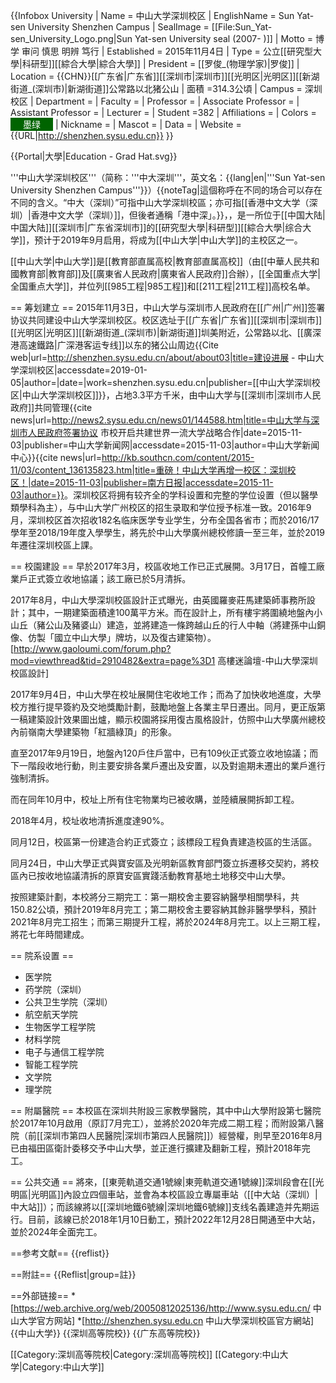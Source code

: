 {{Infobox University
| Name = 中山大学深圳校区
| EnglishName = Sun Yat-sen University Shenzhen Campus
| SealImage = [[File:Sun_Yat-sen_University_Logo.png|Sun Yat-sen University seal (2007- )]]
| Motto = 博学 审问 慎思 明辨 笃行
| Established = 2015年11月4日
| Type = 公立[[研究型大學|科研型]][[綜合大學|綜合大學]]
| President = [[罗俊_(物理学家)|罗俊]]
| Location = {{CHN}}[[广东省|广东省]][[深圳市|深圳市]][[光明区|光明区]][[新湖街道_(深圳市)|新湖街道]]公常路以北猪公山
| 面積 =314.3公頃
| Campus = 深圳校区
| Department = 
| Faculty = 
| Professor = 
| Associate Professor = 
| Assistant Professor =
| Lecturer =
| Student =382
| Affiliations =
| Colors = <span style="background-color:#006400;border:1px;color:#FFFFFF;padding:2px 20px">墨绿</span>
| Nickname = 
| Mascot =
| Data =
| Website = {{URL|http://shenzhen.sysu.edu.cn}}
}}

{{Portal|大學|Education - Grad Hat.svg}}

'''中山大学深圳校区'''（简称：'''中大深圳'''，英文名：{{lang|en|'''Sun Yat-sen University Shenzhen Campus'''}}）{{noteTag|這個称呼在不同的场合可以存在不同的含义。“中大（深圳）”可指中山大学深圳校區；亦可指[[香港中文大学（深圳）|香港中文大学（深圳）]]，但後者通稱「港中深」。}}，，是一所位于[[中国大陆|中国大陆]][[深圳市|广东省深圳市]]的[[研究型大學|科研型]][[綜合大學|综合大学]]，预计于2019年9月启用，将成为[[中山大学|中山大学]]的主校区之一。

[[中山大学|中山大学]]是[[教育部直属高校|教育部直属高校]]（由[[中華人民共和國教育部|教育部]]及[[廣東省人民政府|廣東省人民政府]]合辦），[[全国重点大学|全国重点大学]]，并位列[[985工程|985工程]]和[[211工程|211工程]]高校名单。

== 筹划建立 ==
2015年11月3日，中山大学与深圳市人民政府在[[广州|广州]]签署协议共同建设中山大学深圳校区。校区选址于[[广东省|广东省]][[深圳市|深圳市]][[光明区|光明区]][[新湖街道_(深圳市)|新湖街道]]圳美附近，公常路以北、[[廣深港高速鐵路|广深港客运专线]]以东的猪公山周边<ref>{{Cite web|url=http://shenzhen.sysu.edu.cn/about/about03|title=建设进展 - 中山大学深圳校区|accessdate=2019-01-05|author=|date=|work=shenzhen.sysu.edu.cn|publisher=[[中山大学深圳校区|中山大学深圳校区]]}}</ref>，占地3.3平方千米，由中山大学与[[深圳市|深圳市人民政府]]共同管理<ref name="SYSUnews">{{cite news|url=http://news2.sysu.edu.cn/news01/144588.htm|title=中山大学与深圳市人民政府签署协议 市校开启共建世界一流大学战略合作|date=2015-11-03|publisher=中山大学新闻网|accessdate=2015-11-03|author=中山大学新闻中心}}</ref><ref name="nanfang20151103">{{cite news|url=http://kb.southcn.com/content/2015-11/03/content_136135823.htm|title=重磅！中山大学再增一校区：深圳校区！|date=2015-11-03|publisher=南方日报|accessdate=2015-11-03|author=}}</ref>。深圳校区将拥有较齐全的学科设置和完整的学位设置（但以醫學類學科為主），与中山大学广州校区的招生录取和学位授予标准一致<ref name="SYSUnews" /><ref name="nanfang20151103" />。2016年9月，深圳校区首次招收182名临床医学专业学生，分布全国各省市；而於2016/17學年至2018/19年度入學學生，將先於中山大學廣州總校修讀一至三年，並於2019年遷往深圳校區上課。

== 校園建設 ==
早於2017年3月，校區收地工作已正式展開。3月17日，首幢工廠業戶正式簽立收地協議；該工廠已於5月清拆。

2017年8月，中山大學深圳校區設計正式曝光，由英國羅麥莊馬建築師事務所設計；其中，一期建築面積達100萬平方米。而在設計上，所有樓宇將圍繞地盤內小山丘（豬公山及豬婆山）建造，並將建造一條跨越山丘的行人中軸（將建孫中山銅像、仿製「國立中山大學」牌坊，以及復古建築物）。<ref>[http://www.gaoloumi.com/forum.php?mod=viewthread&tid=2910482&extra=page%3D1 高樓迷論壇-中山大學深圳校區設計]</ref>

2017年9月4日，中山大學在校址展開住宅收地工作；而為了加快收地進度，大學校方推行提早簽約及交地獎勵計劃，鼓勵地盤上各業主早日遷出。同月，更正版第一稿建築設計效果圖出爐，顯示校園將採用復古風格設計，仿照中山大學廣州總校內前嶺南大學建築物「紅牆綠頂」的形象。

直至2017年9月19日，地盤內120戶住戶當中，已有109伙正式簽立收地協議；而下一階段收地行動，則主要安排各業戶遷出及安置，以及對逾期未遷出的業戶進行強制清拆。

而在同年10月中，校址上所有住宅物業均已被收購，並陸續展開拆卸工程。

2018年4月，校址收地清拆進度達90%。

同月12日，校區第一份建造合約正式簽立；該標段工程負責建造校區的生活區。

同月24日，中山大學正式與寶安區及光明新區教育部門簽立拆遷移交契約，將校區內已按收地協議清拆的原寶安區實踐活動教育基地土地移交中山大學。

按照建築計劃，本校將分三期完工：第一期校舍主要容納醫學相關學科，共150.82公頃，預計2019年8月完工；第二期校舍主要容納其餘非醫學學科，預計2021年8月完工招生；而第三期提升工程，將於2024年8月完工。以上三期工程，將花七年時間建成。

== 院系设置 ==

* 医学院
* 药学院（深圳）
* 公共卫生学院（深圳）
* 航空航天学院
* 生物医学工程学院
* 材料学院
* 电子与通信工程学院
* 智能工程学院
* 文学院
* 理学院

== 附屬醫院 ==
本校區在深圳共附設三家教學醫院，其中中山大學附設第七醫院於2017年10月啟用（原訂7月完工），並將於2020年完成二期工程；而附設第八醫院（前[[深圳市第四人民醫院|深圳市第四人民醫院]]）經營權，則早至2016年8月已由福田區衛計委移交予中山大學，並正進行擴建及翻新工程，預計2018年完工。

== 公共交通 ==
將來，[[東莞軌道交通1號線|東莞軌道交通1號線]]深圳段會在[[光明區|光明區]]內設立四個車站，並會為本校區設立專屬車站（[[中大站（深圳）|中大站]]）；而該線將以[[深圳地鐵6號線|深圳地鐵6號線]]支线名義建造并先期运行。目前，該線已於2018年1月10日動工，預計2022年12月28日開通至中大站，並於2024年全面完工。

==参考文献==
{{reflist}}

==附註==
{{Reflist|group=註}}

==外部链接==
*[https://web.archive.org/web/20050812025136/http://www.sysu.edu.cn/ 中山大学官方网站]
*[http://shenzhen.sysu.edu.cn 中山大學深圳校區官方網站]
{{中山大学}}
{{深圳高等院校}}
{{广东高等院校}}

[[Category:深圳高等院校|Category:深圳高等院校]]
[[Category:中山大学|Category:中山大学]]